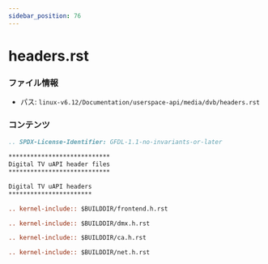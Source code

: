 ```yaml
---
sidebar_position: 76
---
```

# headers.rst

### ファイル情報

- パス: `linux-v6.12/Documentation/userspace-api/media/dvb/headers.rst`

### コンテンツ

```rst
.. SPDX-License-Identifier: GFDL-1.1-no-invariants-or-later

****************************
Digital TV uAPI header files
****************************

Digital TV uAPI headers
***********************

.. kernel-include:: $BUILDDIR/frontend.h.rst

.. kernel-include:: $BUILDDIR/dmx.h.rst

.. kernel-include:: $BUILDDIR/ca.h.rst

.. kernel-include:: $BUILDDIR/net.h.rst

```

